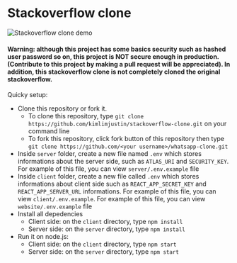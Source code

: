 # Stackoverflow clone

![Stackoverflow clone demo](https://drive.google.com/uc?export=view&id=1-nRLJpDZQj9upHAan36cS8AACzsss0rh)

#### Warning: although this project has some basics security such as hashed user password so on, this project is NOT secure enough in production. (Contribute to this project by making a pull request will be appreciated). In addition, this stackoverflow clone is not completely cloned the original stackoverflow.

Quicky setup:
- Clone this repository or fork it. 
    - To clone this repository, type `git clone https://github.com/kimlimjustin/stackoverflow-clone.git` on your command line
    - To fork this repository, click fork button of this repository then type `git clone https://github.com/<your username>/whatsapp-clone.git`
- Inside `server` folder, create a new file named `.env` which stores informations about the server side, such as `ATLAS_URI` and `SECURITY_KEY`. For example of this file, you can view `server/.env.example` file
- Inside `client` folder, create a new file called `.env` which stores informations about client side such as `REACT_APP_SECRET_KEY` and `REACT_APP_SERVER_URL` informations. For example of this file, you can view `client/.env.example`. For example of this file, you can view `website/.env.example` file
- Install all depedencies
    - Client side: on the `client` directory, type `npm install`
    - Server side: on the `server` directory, type `npm install`
- Run it on node.js:
    - Client side: on the `client` directory, type `npm start`
    - Server side: on the `server` directory, type `npm start`
